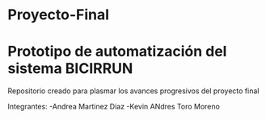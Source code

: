 # Proyecto-Final
# Prototipo de automatización del sistema BICIRRUN
Repositorio creado para plasmar los avances progresivos del proyecto final 

Integrantes: 
-Andrea Martinez Diaz 
-Kevin ANdres Toro Moreno
